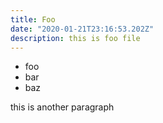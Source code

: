 ```yaml
---
title: Foo
date: "2020-01-21T23:16:53.202Z"
description: this is foo file
---
```


- foo
- bar
- baz

this is another paragraph
